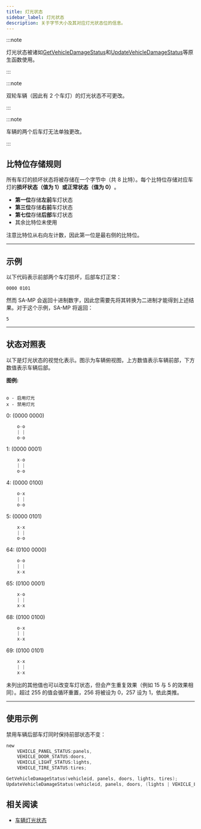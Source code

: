 ```yaml
---
title: 灯光状态
sidebar_label: 灯光状态
description: 关于字节大小及其对应灯光状态位的信息。
---
```


:::note

灯光状态被诸如[GetVehicleDamageStatus](../functions/GetVehicleDamageStatus)和[UpdateVehicleDamageStatus](../functions/UpdateVehicleDamageStatus)等原生函数使用。

:::

:::note

双轮车辆（因此有 2 个车灯）的灯光状态不可更改。

:::

:::note

车辆的两个后车灯无法单独更改。

:::

## 比特位存储规则

所有车灯的损坏状态将被存储在一个字节中（共 8 比特）。每个比特位存储对应车灯的**损坏状态（值为 1）​**或**正常状态（值为 0）​**。

- ​**第一位**存储**左前**车灯状态
- ​**第三位**存储**右前**车灯状态
- ​**第七位**存储**后部**车灯状态
- 其余比特位未使用

注意比特位从右向左计数，因此第一位是最右侧的比特位。

---

## 示例

以下代码表示前部两个车灯损坏，后部车灯正常：

`0000 0101`

然而 SA-MP 会返回十进制数字，因此您需要先将其转换为二进制才能得到上述结果。对于这个示例，SA-MP 将返回：

`5`

---

## 状态对照表

以下是灯光状态的视觉化表示。图示为车辆俯视图，上方数值表示车辆前部，下方数值表示车辆后部。

**图例:**

```

o - 启用灯光
x - 禁用灯光

```

0: (0000 0000)

```c
    o-o
    | |
    o-o
```

1: (0000 0001)

```c
    x-o
    | |
    o-o
```

4: (0000 0100)

```c
    o-x
    | |
    o-o
```

5: (0000 0101)

```c
    x-x
    | |
    o-o
```

64: (0100 0000)

```c
    o-o
    | |
    x-x
```

65: (0100 0001)

```c
    x-o
    | |
    x-x
```

68: (0100 0100)

```c
    o-x
    | |
    x-x
```

69: (0100 0101)

```c
    x-x
    | |
    x-x
```

未列出的其他值也可以改变车灯状态，但会产生重复效果（例如 15 与 5 的效果相同）。超过 255 的值会循环重置，256 将被设为 0，257 设为 1，依此类推。

---

## 使用示例

禁用车辆后部车灯同时保持前部状态不变：

```c
new
	VEHICLE_PANEL_STATUS:panels,
	VEHICLE_DOOR_STATUS:doors,
	VEHICLE_LIGHT_STATUS:lights,
	VEHICLE_TIRE_STATUS:tires;

GetVehicleDamageStatus(vehicleid, panels, doors, lights, tires);
UpdateVehicleDamageStatus(vehicleid, panels, doors, (lights | VEHICLE_LIGHT_STATUS:0b01000000), tires); // '0b'前缀表示后续数字为二进制格式，与'0x'表示十六进制同理
```

## 相关阅读

- [车辆灯光状态](vehicle-light-status)
